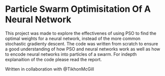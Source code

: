 # Particle Swarm Optimisitation Of A Neural Network
This project was made to explore the effectivenes of using PSO to find the optimal weights for a neural network, instead of the more common stochastic gradienty descent.
The code was written from scratch to ensure a good understanding of how PSO and neural networks work as well as how to encode neural networks into particles of a swarm.
For indepth explanaition of the code please read the report.

Written in collaboration with @TikhonMcGill